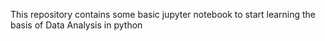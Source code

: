 This repository contains some basic jupyter notebook to start learning the basis of  Data Analysis in python
